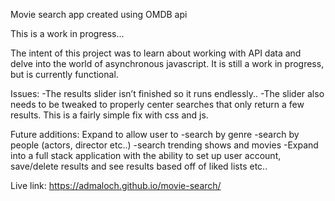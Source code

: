 Movie search app created using OMDB api

This is a work in progress...

The intent of this project was to learn about working with API data and delve into the world of asynchronous javascript. It is still a work in progress, but is currently functional. 

Issues:
-The results slider isn’t finished so it runs endlessly..
-The slider also needs to be tweaked to properly center searches that only return a few results. This is a fairly simple fix with css and js.

Future additions:
Expand to allow user to 
-search by genre
-search by people (actors, director etc..)
-search trending shows and movies
-Expand into a full stack application with the ability to set up user account, save/delete results and see results based off of liked lists etc..

Live link:
https://admaloch.github.io/movie-search/
